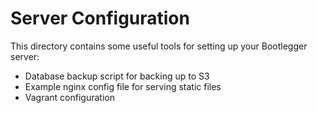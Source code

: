 # Server Configuration

This directory contains some useful tools for setting up your Bootlegger server:

- Database backup script for backing up to S3
- Example nginx config file for serving static files
- Vagrant configuration